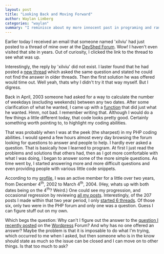 ```yaml
---
layout: post
title: "Looking Back and Moving Forward"
author: Waylan Limberg
categories: "waylan"
summary: "I reminisce about my more innocent past in programing and rant about being unable to find a solution to a seemingly simple problem today."
---
```


Earlier today I received an email that someone named 'xilviu' had just posted to a thread of mine over at the <a href='http://forums.devshed.com/'>DevShed Forum</a>. Wow! I haven't even visited that site in years. Out of curiosity, I clicked the link to the thread to see what was up.

Interestingly, the reply by 'xilviu' did not exist. I laster found that he had posted a <a href='http://forums.devshed.com/t280270/s.html'>new thread</a> which asked the same question and stated he could not find the answer in older threads. Then the first solution he was offered would time out. Well yeah, thats why I didn't try it that way myself. But I digress.

Back in April, 2003 someone had asked for a way to calculate the number of weekdays (excluding weekends) between any two dates. After some clarification of what he wanted, I came up with a <a href='http://forums.devshed.com/showpost.php?p=254721&postcount=7'>function</a> that did just what he wanted. Hmm, not bad. I remember writing that. Although I would do a few things a little different today, that code looks pretty good. Certainly something worth pointing to, to highlight my coding abilities.
 
That was probably when I was at the peek (the sharpest) in my PHP coding abilities. I would spend a few hours almost every day browsing the forum looking for questions to answer and people to help. I hardly ever asked a question. That is basically how I learned to program. At first I just read the problems and solutions that others had, then as I got more comfortable with what I was doing, I began to answer some of the more simple questions. As time went by, I started answering more and more difficult questions and even providing people with various little code snippets.
 
According to my <a href='http://forums.devshed.com/member.php?s=2dd43280a03abd41aba7a4b9b13a40d5&u=20031'>profile</a>, I was an active member for a little over two years, from December 4<sup>th</sup>, 2002 to March 4<sup>th</sup>, 2004. (Hey, whats up with both dates being on the 4<sup>th</sup>? Weird.) One could see my progression, and occasional regression by reviewing <a href='http://forums.devshed.com/search.php?do=finduser&u=20031'>all my posts</a>. Interestingly, of the 207 posts I made within that two year period, I only <a href='http://forums.devshed.com/search.php?searchid=967839'>started 6 threads</a>. Of those six, only two were in the PHP forum and only one was a question. Guess I can figure stuff out on my own.
 
Which begs the question: Why can't I figure out the answer to the <a href='http://wordpress.org/support/topic/38479'>question I recently posted</a> on the <a href='wordpress.org'>Wordpress</a> Forum? And why has no one offered an answer? Maybe the problem is that it is imposable to do what I'm trying, which occurred to me when I asked, but then someone who is in the know should state as much so the issue can be closed and I can move on to other things. Is that too much to ask?